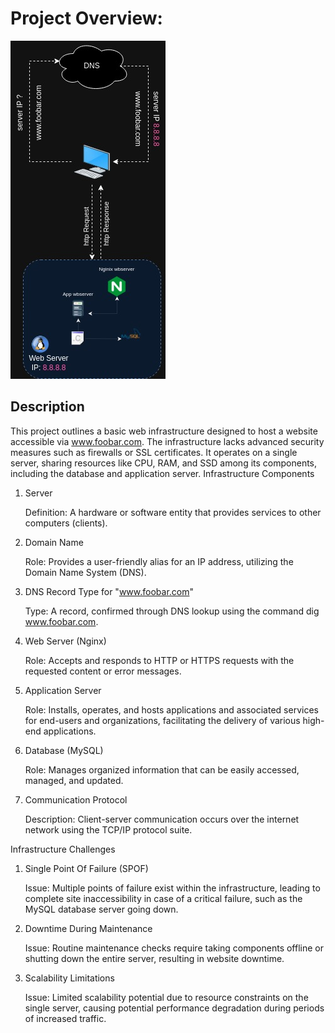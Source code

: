 # Project Overview:
![0-simple_web_stack](./0-simple_web_stack.jpg)

## Description
This project outlines a basic web infrastructure designed to host a website accessible via www.foobar.com. The infrastructure lacks advanced security measures such as firewalls or SSL certificates. It operates on a single server, sharing resources like CPU, RAM, and SSD among its components, including the database and application server.
Infrastructure Components
1. Server

    Definition: A hardware or software entity that provides services to other computers (clients).

2. Domain Name

    Role: Provides a user-friendly alias for an IP address, utilizing the Domain Name System (DNS).

3. DNS Record Type for "www.foobar.com"

    Type: A record, confirmed through DNS lookup using the command dig www.foobar.com.

4. Web Server (Nginx)

    Role: Accepts and responds to HTTP or HTTPS requests with the requested content or error messages.

5. Application Server

    Role: Installs, operates, and hosts applications and associated services for end-users and organizations, facilitating the delivery of various high-end applications.

6. Database (MySQL)

    Role: Manages organized information that can be easily accessed, managed, and updated.

7. Communication Protocol

    Description: Client-server communication occurs over the internet network using the TCP/IP protocol suite.

Infrastructure Challenges
1. Single Point Of Failure (SPOF)

    Issue: Multiple points of failure exist within the infrastructure, leading to complete site inaccessibility in case of a critical failure, such as the MySQL database server going down.

2. Downtime During Maintenance

    Issue: Routine maintenance checks require taking components offline or shutting down the entire server, resulting in website downtime.

3. Scalability Limitations

    Issue: Limited scalability potential due to resource constraints on the single server, causing potential performance degradation during periods of increased traffic.


